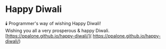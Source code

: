 # Happy Diwali
🕯️ Programmer's way of wishing Happy Diwali!  
Wishing you all a very prosperous & happy Diwali.  
[https://ppalone.github.io/happy-diwali/](
https://ppalone.github.io/happy-diwali/)

